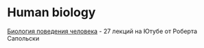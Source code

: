 # Human biology

[Биология поведения человека](https://www.youtube.com/playlist?list=PL8YZyma552VcePhq86dEkohvoTpWPuauk) - 27 лекций на Ютубе от Роберта Сапольски

